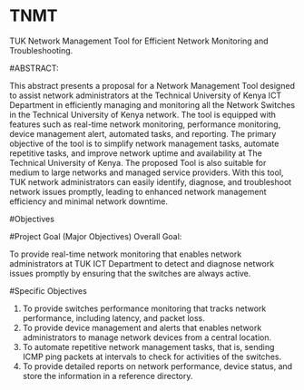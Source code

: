 # TNMT
TUK Network Management Tool for Efficient Network Monitoring and Troubleshooting.

#ABSTRACT:

This abstract presents a proposal for a Network Management Tool designed to assist network administrators at the Technical University of Kenya ICT Department in efficiently managing and monitoring all the Network Switches in the Technical University of Kenya network. The tool is equipped with features such as real-time network monitoring, performance monitoring, device management alert, automated tasks, and reporting. 
The primary objective of the tool is to simplify network management tasks, automate repetitive tasks, and improve network uptime and availability at The Technical University of Kenya. The proposed Tool is also suitable for medium to large networks and managed service providers. With this tool, TUK network administrators can easily identify, diagnose, and troubleshoot network issues promptly, leading to enhanced network management efficiency and minimal network downtime.

#Objectives

#Project Goal (Major Objectives) Overall Goal:

To provide real-time network monitoring that enables network administrators at TUK ICT Department to detect and diagnose network issues promptly by ensuring that the switches are always active.

#Specific Objectives
1.	To provide switches performance monitoring that tracks network performance, including latency, and packet loss.
2.	To provide device management and alerts that enables network administrators to manage network devices from a central location.
3.	To automate repetitive network management tasks, that is, sending ICMP ping packets at intervals to check for activities of the switches. 
4.	To provide detailed reports on network performance, device status, and store the information in a reference directory.
